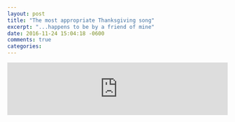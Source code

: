 ```yaml
---
layout: post
title: "The most appropriate Thanksgiving song"
excerpt: "...happens to be by a friend of mine"
date: 2016-11-24 15:04:18 -0600
comments: true
categories: 
---
```


<iframe style="border: 0; width: 100%; height: 120px;" src="https://bandcamp.com/EmbeddedPlayer/album=2613052131/size=large/bgcol=ffffff/linkcol=0687f5/tracklist=false/artwork=small/track=1330173916/transparent=true/" seamless><a href="http://vanessapeters.bandcamp.com/album/the-burn-the-truth-the-lies">The Burn The Truth The Lies by Vanessa Peters</a></iframe>
